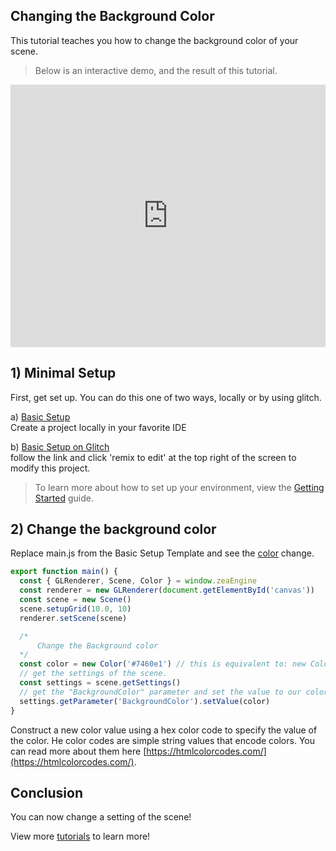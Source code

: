 ## Changing the Background Color

This tutorial teaches you how to change the background color of your scene.

> Below is an interactive demo, and the result of this tutorial.

<!-- Copy and Paste Me -->
<div class="glitch-embed-wrap" style="height: 420px; width: 100%;">
  <iframe
    src="https://glitch.com/embed/#!/embed/change-background?path=package.json&previewSize=100"
    title="change-background on Glitch"
    allow="geolocation; microphone; camera; midi; vr; encrypted-media"
    style="height: 100%; width: 100%; border: 0;">
  </iframe>
</div>

## 1) Minimal Setup

First, get set up. You can do this one of two ways, locally or by using glitch.

a) [Basic Setup](manual/resources/basic-setup-template.md) <br>
Create a project locally in your favorite IDE

b) [Basic Setup on Glitch](https://glitch.com/edit/#!/zea-minimal-app) <br>
follow the link and click 'remix to edit' at the top right of the screen to modify this project.

> To learn more about how to set up your environment, view the [Getting Started](manual/getting-started) guide.

## 2) Change the background color

Replace main.js from the Basic Setup Template and see the [color](api/math/color.md) change.

```javascript
export function main() {
  const { GLRenderer, Scene, Color } = window.zeaEngine
  const renderer = new GLRenderer(document.getElementById('canvas'))
  const scene = new Scene()
  scene.setupGrid(10.0, 10)
  renderer.setScene(scene)

  /*
      Change the Background color
  */
  const color = new Color('#7460e1') // this is equivalent to: new Color(116/255, 96/255, 225/255)
  // get the settings of the scene.
  const settings = scene.getSettings()
  // get the "BackgroundColor" parameter and set the value to our color.
  settings.getParameter('BackgroundColor').setValue(color)
}
```

Construct a new color value using a hex color code to specify the value of the color. He color codes are simple string values that encode colors. You can read more about them here [https://htmlcolorcodes.com/](https://htmlcolorcodes.com/).

## Conclusion

You can now change a setting of the scene!

View more [tutorials](manual/tutorials.md) to learn more!
